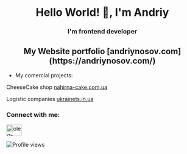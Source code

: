 <h1 align="center">Hello World! 👋, I'm Andriy</h1>
<h3 align="center">I'm frontend developer</h3>
<h2 align="center">My Website portfolio [andriynosov.com](https://andriynosov.com/)</h2>


- My comercial projects:

CheeseCake shop [nahirna-cake.com.ua](https://nahirna-cake.com.ua/)

Logistic companies [ukrainets.in.ua](https://www.ukrainets.in.ua/)


<h3 align="left">Connect with me:</h3>
<p align="left">
<a href="https://www.linkedin.com/in/andriy-nosov/" target="blank"><img align="center" src="https://raw.githubusercontent.com/rahuldkjain/github-profile-readme-generator/master/src/images/icons/Social/linked-in-alt.svg" alt="oleg-vetrov-a580b5238" height="30" width="40" /></a>
</p>



![Profile views](https://gpvc.arturio.dev/nosovandriy)
